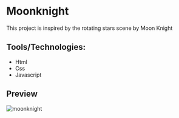 # Moonknight
This project is inspired by the rotating stars scene by Moon Knight

## Tools/Technologies:
- Html
- Css
- Javascript

## Preview
![moonknight](https://user-images.githubusercontent.com/49182604/190919900-72cd662f-d2df-4228-8631-a3362673135b.gif)
